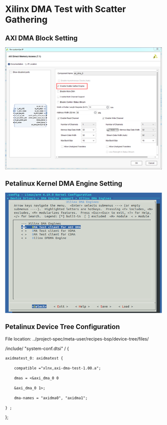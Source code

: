 # Xilinx DMA Test with Scatter Gathering
## AXI DMA Block Setting
![Petalinux](https://github.com/thihakyawjob/Xilinx/blob/master/images/sg_dma_test_DMASettings.png)

## Petalinux Kernel DMA Engine Setting
![Petalinux](https://github.com/thihakyawjob/Xilinx/blob/master/images/sg_dma_test.png)

## Petalinux Device Tree Configuration

File location: ../project-spec/meta-user/recipes-bsp/device-tree/files/

/include/ "system-conf.dtsi"
/ {
    
	axidmatest_0: axidmatest {

		compatible ="xlnx,axi-dma-test-1.00.a";

		dmas = <&axi_dma_0 0

		&axi_dma_0 1>;

		dma-names = "axidma0", "axidma1";

	} ;

};